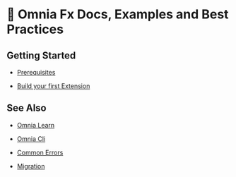 # :beginner: Omnia Fx Docs, Examples and Best Practices

## Getting Started

- [Prerequisites](https://github.com/preciofishbone/OmniaFx/tree/master/docs/tutorials/prerequisites#prerequisites)

- [Build your first Extension](https://github.com/preciofishbone/OmniaFx/tree/master/docs/tutorials/first-extension#build-your-first-extension-like-a-boss)


## See Also

- [Omnia Learn](https://github.com/preciofishbone/OmniaFx/tree/master/docs/tutorials/omnia-learn#welcome-to-omnia-learn)

- [Omnia Cli](https://github.com/preciofishbone/OmniaFx/tree/master/docs/cli#omnia-cli)

- [Common Errors]()

- [Migration]()


